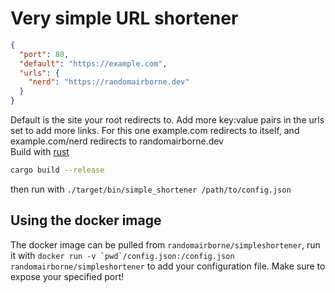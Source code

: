 # Very simple URL shortener
```json
{
  "port": 80,
  "default": "https://example.com",
  "urls": {
    "nerd": "https://randomairborne.dev"
  }
}
```
Default is the site your root redirects to. Add more key:value pairs in the urls set to add more links. For this one example.com redirects to itself, and example.com/nerd redirects to randomairborne.dev\
Build with [rust](https://rust-lang.org)
```bash
cargo build --release
```
then run with `./target/bin/simple_shortener /path/to/config.json`

## Using the docker image
The docker image can be pulled from `randomairborne/simpleshortener`, run it with ```docker run -v `pwd`/config.json:/config.json randomairborne/simpleshortener``` to add your configuration file.
Make sure to expose your specified port!